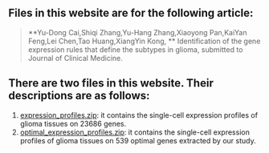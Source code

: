 ## Files in this website are for the following article:
> **Yu-Dong Cai,Shiqi Zhang,Yu-Hang Zhang,Xiaoyong Pan,KaiYan Feng,Lei Chen,Tao Huang,XiangYin Kong, ** Identification of the gene expression rules that define the subtypes in glioma, submitted to Journal of Clinical Medicine.

## There are two files in this website. Their descriptions are as follows:
1. [expression_profiles.zip](https://github.com/cloud2010/cloud2010.github.io/releases/download/v1.0/expression_profiles.zip): it contains the single-cell expression profiles of glioma tissues on 23686 genes.
2. [optimal_expression_profiles.zip](https://github.com/cloud2010/cloud2010.github.io/releases/download/v1.0/optimal_expression_profiles.zip): it contains the single-cell expression profiles of glioma tissues on 539 optimal genes extracted by our study.
